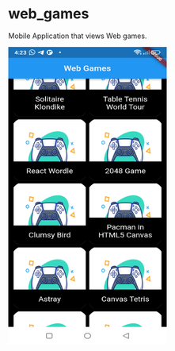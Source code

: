 # web_games

Mobile Application that views Web games.

<p float="center">
  <img src="assets/Screenshot_Web_games_app.png" height="600" width="320">
</p>


